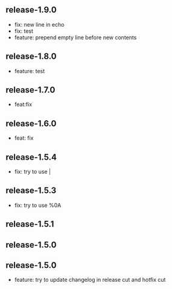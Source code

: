 
release-1.9.0
-----------------
- fix: new line in echo
 - fix: test
 - feature: prepend empty line before new contents

release-1.8.0
-----------------
- feature: test

release-1.7.0
-----------------
- feat:fix


release-1.6.0
-----------------
- feat: fix


release-1.5.4
-----------------
- fix: try to use |


release-1.5.3
-----------------
- fix: try to use %0A


release-1.5.1
-----------------


release-1.5.0
-----------------


release-1.5.0
-----------------
- feature: try to update changelog in release cut and hotfix cut
